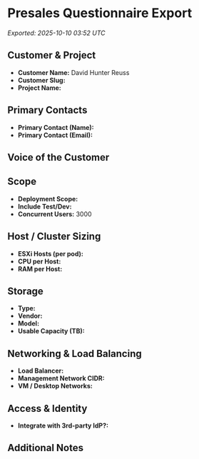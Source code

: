 # Presales Questionnaire Export

_Exported: 2025-10-10 03:52 UTC_

## Customer & Project
- **Customer Name:** David Hunter Reuss
- **Customer Slug:** 
- **Project Name:** 

## Primary Contacts
- **Primary Contact (Name):** 
- **Primary Contact (Email):** 


## Voice of the Customer


## Scope
- **Deployment Scope:** 
- **Include Test/Dev:** 
- **Concurrent Users:** 3000


## Host / Cluster Sizing
- **ESXi Hosts (per pod):** 
- **CPU per Host:** 
- **RAM per Host:** 


## Storage
- **Type:** 
- **Vendor:** 
- **Model:** 
- **Usable Capacity (TB):** 

## Networking & Load Balancing
- **Load Balancer:** 
- **Management Network CIDR:** 
- **VM / Desktop Networks:** 

## Access & Identity
- **Integrate with 3rd-party IdP?:** 


## Additional Notes
